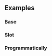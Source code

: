 ## Examples

### Base

<ExampleViewer example="loading/base" />

### Slot

<ExampleViewer example="loading/slot" />

### Programmatically

<ExampleViewer example="loading/programmatically" />

